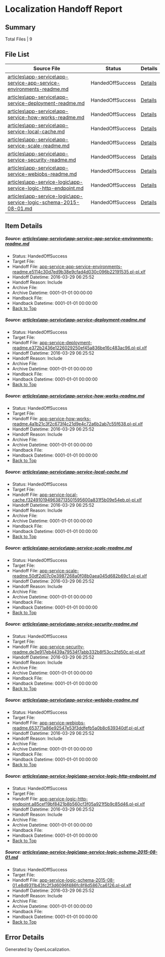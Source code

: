 # <a name='report-top'></a> Localization Handoff Report

## Summary
 Total Files | 9

## File List
 Source File | Status | Details 
 ----------- | ------ | ------- 
 [articles\app-service\app-service-app-service-environments-readme.md](https://github.com/OpenLocalizationOrg/hyperV/blob/c8ca72bbb3543be9ef16a2898293a20e43b99e5d/articles/app-service/app-service-app-service-environments-readme.md) | HandedOffSuccess | [Details](#9298667d8fb79a6c4291a6d2a29ae33226084ac3575)
 [articles\app-service\app-service-deployment-readme.md](https://github.com/OpenLocalizationOrg/hyperV/blob/c8ca72bbb3543be9ef16a2898293a20e43b99e5d/articles/app-service/app-service-deployment-readme.md) | HandedOffSuccess | [Details](#c9883d73b1c5989834e83ba7a2ca793cfd4ef042577)
 [articles\app-service\app-service-how-works-readme.md](https://github.com/OpenLocalizationOrg/hyperV/blob/c8ca72bbb3543be9ef16a2898293a20e43b99e5d/articles/app-service/app-service-how-works-readme.md) | HandedOffSuccess | [Details](#7baf00cc3cd5f8c78686d7b20f502935e85c85eb579)
 [articles\app-service\app-service-local-cache.md](https://github.com/OpenLocalizationOrg/hyperV/blob/c8ca72bbb3543be9ef16a2898293a20e43b99e5d/articles/app-service/app-service-local-cache.md) | HandedOffSuccess | [Details](#21a18a6b32e445929885e6db10c04945abaae257580)
 [articles\app-service\app-service-scale-readme.md](https://github.com/OpenLocalizationOrg/hyperV/blob/c8ca72bbb3543be9ef16a2898293a20e43b99e5d/articles/app-service/app-service-scale-readme.md) | HandedOffSuccess | [Details](#f3280ab1b881262635ce6b561df186bd48c5a41b582)
 [articles\app-service\app-service-security-readme.md](https://github.com/OpenLocalizationOrg/hyperV/blob/c8ca72bbb3543be9ef16a2898293a20e43b99e5d/articles/app-service/app-service-security-readme.md) | HandedOffSuccess | [Details](#de2ec0be5d153075a45bd4f7881c5bb387fb1551584)
 [articles\app-service\app-service-webjobs-readme.md](https://github.com/OpenLocalizationOrg/hyperV/blob/c8ca72bbb3543be9ef16a2898293a20e43b99e5d/articles/app-service/app-service-webjobs-readme.md) | HandedOffSuccess | [Details](#8004437ca93e7f6a22ad26c8d68a60889c8bd417586)
 [articles\app-service-logic\app-service-logic-http-endpoint.md](https://github.com/OpenLocalizationOrg/hyperV/blob/c8ca72bbb3543be9ef16a2898293a20e43b99e5d/articles/app-service-logic/app-service-logic-http-endpoint.md) | HandedOffSuccess | [Details](#d11f30426f7843d73e64c81e731710ae02c639d1515)
 [articles\app-service-logic\app-service-logic-schema-2015-08-01.md](https://github.com/OpenLocalizationOrg/hyperV/blob/c8ca72bbb3543be9ef16a2898293a20e43b99e5d/articles/app-service-logic/app-service-logic-schema-2015-08-01.md) | HandedOffSuccess | [Details](#92b98c1b94b63cb201bbf29a5cb99dff4ec02aa2522)

## Item Details
##### <a name='9298667d8fb79a6c4291a6d2a29ae33226084ac3575'></a> Source: [articles\app-service\app-service-app-service-environments-readme.md](https://github.com/OpenLocalizationOrg/hyperV/blob/c8ca72bbb3543be9ef16a2898293a20e43b99e5d/articles/app-service/app-service-app-service-environments-readme.md)
* Status: HandedOffSuccess
* Target File: 
* Handoff File: [app-service-app-service-environments-readme.e5114c30d7ed9b38e9cfad4d030c096b22191535.pl-pl.xlf](https://github.com/OpenLocalizationOrg/olhandoff/blob/047e8dbe4f4faccd15148a54d50bb89ff98e5f6b/ol-handoff/OpenLocalizationOrg/hyperV.pl-pl/master/acomdc_nonhi/app-service-app-service-environments-readme.e5114c30d7ed9b38e9cfad4d030c096b22191535.pl-pl.xlf)
* Handoff Datetime: 2016-03-29 06:25:52
* Handoff Reason: Include
* Archive File: 
* Archive Datetime: 0001-01-01 00:00:00
* Handback File: 
* Handback Datetime: 0001-01-01 00:00:00
* [Back to Top](#report-top)

##### <a name='c9883d73b1c5989834e83ba7a2ca793cfd4ef042577'></a> Source: [articles\app-service\app-service-deployment-readme.md](https://github.com/OpenLocalizationOrg/hyperV/blob/c8ca72bbb3543be9ef16a2898293a20e43b99e5d/articles/app-service/app-service-deployment-readme.md)
* Status: HandedOffSuccess
* Target File: 
* Handoff File: [app-service-deployment-readme.e372b2436e1226029250ef45a836be16c483ac96.pl-pl.xlf](https://github.com/OpenLocalizationOrg/olhandoff/blob/047e8dbe4f4faccd15148a54d50bb89ff98e5f6b/ol-handoff/OpenLocalizationOrg/hyperV.pl-pl/master/acomdc_nonhi/app-service-deployment-readme.e372b2436e1226029250ef45a836be16c483ac96.pl-pl.xlf)
* Handoff Datetime: 2016-03-29 06:25:52
* Handoff Reason: Include
* Archive File: 
* Archive Datetime: 0001-01-01 00:00:00
* Handback File: 
* Handback Datetime: 0001-01-01 00:00:00
* [Back to Top](#report-top)

##### <a name='7baf00cc3cd5f8c78686d7b20f502935e85c85eb579'></a> Source: [articles\app-service\app-service-how-works-readme.md](https://github.com/OpenLocalizationOrg/hyperV/blob/c8ca72bbb3543be9ef16a2898293a20e43b99e5d/articles/app-service/app-service-how-works-readme.md)
* Status: HandedOffSuccess
* Target File: 
* Handoff File: [app-service-how-works-readme.4a1b21c3f2c673f4c21d9e4c72a6b2ab7c55f638.pl-pl.xlf](https://github.com/OpenLocalizationOrg/olhandoff/blob/047e8dbe4f4faccd15148a54d50bb89ff98e5f6b/ol-handoff/OpenLocalizationOrg/hyperV.pl-pl/master/app-service-how-works-readme.4a1b21c3f2c673f4c21d9e4c72a6b2ab7c55f638.pl-pl.xlf)
* Handoff Datetime: 2016-03-29 06:25:52
* Handoff Reason: Include
* Archive File: 
* Archive Datetime: 0001-01-01 00:00:00
* Handback File: 
* Handback Datetime: 0001-01-01 00:00:00
* [Back to Top](#report-top)

##### <a name='21a18a6b32e445929885e6db10c04945abaae257580'></a> Source: [articles\app-service\app-service-local-cache.md](https://github.com/OpenLocalizationOrg/hyperV/blob/c8ca72bbb3543be9ef16a2898293a20e43b99e5d/articles/app-service/app-service-local-cache.md)
* Status: HandedOffSuccess
* Target File: 
* Handoff File: [app-service-local-cache.f3249101949638713501595600a831f5b09e54eb.pl-pl.xlf](https://github.com/OpenLocalizationOrg/olhandoff/blob/047e8dbe4f4faccd15148a54d50bb89ff98e5f6b/ol-handoff/OpenLocalizationOrg/hyperV.pl-pl/master/acomdc_nonhi/app-service-local-cache.f3249101949638713501595600a831f5b09e54eb.pl-pl.xlf)
* Handoff Datetime: 2016-03-29 06:25:52
* Handoff Reason: Include
* Archive File: 
* Archive Datetime: 0001-01-01 00:00:00
* Handback File: 
* Handback Datetime: 0001-01-01 00:00:00
* [Back to Top](#report-top)

##### <a name='f3280ab1b881262635ce6b561df186bd48c5a41b582'></a> Source: [articles\app-service\app-service-scale-readme.md](https://github.com/OpenLocalizationOrg/hyperV/blob/c8ca72bbb3543be9ef16a2898293a20e43b99e5d/articles/app-service/app-service-scale-readme.md)
* Status: HandedOffSuccess
* Target File: 
* Handoff File: [app-service-scale-readme.50df2d07c0e3987268a0f08b0aea045d682b69c1.pl-pl.xlf](https://github.com/OpenLocalizationOrg/olhandoff/blob/047e8dbe4f4faccd15148a54d50bb89ff98e5f6b/ol-handoff/OpenLocalizationOrg/hyperV.pl-pl/master/acomdc_nonhi/app-service-scale-readme.50df2d07c0e3987268a0f08b0aea045d682b69c1.pl-pl.xlf)
* Handoff Datetime: 2016-03-29 06:25:52
* Handoff Reason: Include
* Archive File: 
* Archive Datetime: 0001-01-01 00:00:00
* Handback File: 
* Handback Datetime: 0001-01-01 00:00:00
* [Back to Top](#report-top)

##### <a name='de2ec0be5d153075a45bd4f7881c5bb387fb1551584'></a> Source: [articles\app-service\app-service-security-readme.md](https://github.com/OpenLocalizationOrg/hyperV/blob/c8ca72bbb3543be9ef16a2898293a20e43b99e5d/articles/app-service/app-service-security-readme.md)
* Status: HandedOffSuccess
* Target File: 
* Handoff File: [app-service-security-readme.de3e917eb4439a79534f7abb332b8f53cc2fd50c.pl-pl.xlf](https://github.com/OpenLocalizationOrg/olhandoff/blob/047e8dbe4f4faccd15148a54d50bb89ff98e5f6b/ol-handoff/OpenLocalizationOrg/hyperV.pl-pl/master/acomdc_nonhi/app-service-security-readme.de3e917eb4439a79534f7abb332b8f53cc2fd50c.pl-pl.xlf)
* Handoff Datetime: 2016-03-29 06:25:52
* Handoff Reason: Include
* Archive File: 
* Archive Datetime: 0001-01-01 00:00:00
* Handback File: 
* Handback Datetime: 0001-01-01 00:00:00
* [Back to Top](#report-top)

##### <a name='8004437ca93e7f6a22ad26c8d68a60889c8bd417586'></a> Source: [articles\app-service\app-service-webjobs-readme.md](https://github.com/OpenLocalizationOrg/hyperV/blob/c8ca72bbb3543be9ef16a2898293a20e43b99e5d/articles/app-service/app-service-webjobs-readme.md)
* Status: HandedOffSuccess
* Target File: 
* Handoff File: [app-service-webjobs-readme.653771a86e92547e53f3ddfefb5a0b8c639340df.pl-pl.xlf](https://github.com/OpenLocalizationOrg/olhandoff/blob/047e8dbe4f4faccd15148a54d50bb89ff98e5f6b/ol-handoff/OpenLocalizationOrg/hyperV.pl-pl/master/acomdc_nonhi/app-service-webjobs-readme.653771a86e92547e53f3ddfefb5a0b8c639340df.pl-pl.xlf)
* Handoff Datetime: 2016-03-29 06:25:52
* Handoff Reason: Include
* Archive File: 
* Archive Datetime: 0001-01-01 00:00:00
* Handback File: 
* Handback Datetime: 0001-01-01 00:00:00
* [Back to Top](#report-top)

##### <a name='d11f30426f7843d73e64c81e731710ae02c639d1515'></a> Source: [articles\app-service-logic\app-service-logic-http-endpoint.md](https://github.com/OpenLocalizationOrg/hyperV/blob/c8ca72bbb3543be9ef16a2898293a20e43b99e5d/articles/app-service-logic/app-service-logic-http-endpoint.md)
* Status: HandedOffSuccess
* Target File: 
* Handoff File: [app-service-logic-http-endpoint.a85cef19bf8421b8b560cf3f05a921f5b9c85d46.pl-pl.xlf](https://github.com/OpenLocalizationOrg/olhandoff/blob/047e8dbe4f4faccd15148a54d50bb89ff98e5f6b/ol-handoff/OpenLocalizationOrg/hyperV.pl-pl/master/acomdc_nonhi/app-service-logic-http-endpoint.a85cef19bf8421b8b560cf3f05a921f5b9c85d46.pl-pl.xlf)
* Handoff Datetime: 2016-03-29 06:25:52
* Handoff Reason: Include
* Archive File: 
* Archive Datetime: 0001-01-01 00:00:00
* Handback File: 
* Handback Datetime: 0001-01-01 00:00:00
* [Back to Top](#report-top)

##### <a name='92b98c1b94b63cb201bbf29a5cb99dff4ec02aa2522'></a> Source: [articles\app-service-logic\app-service-logic-schema-2015-08-01.md](https://github.com/OpenLocalizationOrg/hyperV/blob/c8ca72bbb3543be9ef16a2898293a20e43b99e5d/articles/app-service-logic/app-service-logic-schema-2015-08-01.md)
* Status: HandedOffSuccess
* Target File: 
* Handoff File: [app-service-logic-schema-2015-08-01.e8d9311b43fc2f3d6096f486fc8f8d5867ca6126.pl-pl.xlf](https://github.com/OpenLocalizationOrg/olhandoff/blob/047e8dbe4f4faccd15148a54d50bb89ff98e5f6b/ol-handoff/OpenLocalizationOrg/hyperV.pl-pl/master/acomdc_nonhi/app-service-logic-schema-2015-08-01.e8d9311b43fc2f3d6096f486fc8f8d5867ca6126.pl-pl.xlf)
* Handoff Datetime: 2016-03-29 06:25:52
* Handoff Reason: Include
* Archive File: 
* Archive Datetime: 0001-01-01 00:00:00
* Handback File: 
* Handback Datetime: 0001-01-01 00:00:00
* [Back to Top](#report-top)


## Error Details

Generated by OpenLocalization.
